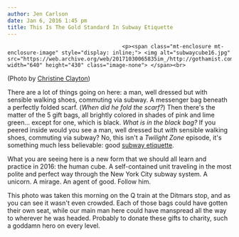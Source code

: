```yaml
---
author: Jen Carlson
date: Jan 6, 2016 1:45 pm
title: This Is The Gold Standard In Subway Etiquette
---
```


	
										<p><span class="mt-enclosure mt-enclosure-image" style="display: inline;"> <img alt="subwaycube16.jpg" src="https://web.archive.org/web/20171030065835im_/http://gothamist.com/attachments/arts_jen/subwaycube16.jpg" width="640" height="430" class="image-none"> </span><br>
<span class="photo_caption">(Photo by <a href="https://web.archive.org/web/20171030065835/http://www.christineclayton.cc/">Christine Clayton</a>)</span></p>

<p>There are a lot of things going on here: a man, well dressed but with sensible walking shoes, commuting via subway. A messenger bag beneath a perfectly folded scarf. (<em>When did he fold the scarf?</em>) Then there&apos;s the matter of the 5 gift bags, all brightly colored in shades of pink and lime green... except for one, which is black. <em>What is in the black bag?</em> If you peered inside would you see a man, well dressed but with sensible walking shoes, commuting via subway? No, this isn&apos;t a <em>Twilight Zone</em> episode, it&apos;s something much less believable: good <a href="https://web.archive.org/web/20171030065835/http://gothamist.com/tags/subwayetiquette">subway etiquette</a>. </p>

<p>What you are seeing here is a new form that we should all learn and practice in 2016: the human cube. A self-contained unit traveling in the most polite and perfect way through the New York City subway system. A unicorn. A mirage. An agent of good. Follow him.</p>

<p>This photo was taken this morning on the Q train at the Ditmars stop, and as you can see it wasn&apos;t even crowded. Each of those bags could have gotten their own seat, while our main man here could have manspread all the way to wherever he was headed. Probably to donate these gifts to charity, such a goddamn hero on every level.<br>
</p>					
										
									
				